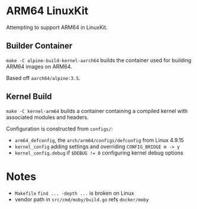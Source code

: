 # ARM64 LinuxKit

Attempting to support ARM64 in LinuxKit.

## Builder Container

`make -C alpine-build-kernel-aarch64` builds the container used for building
ARM64 images on ARM64.

Based off `aarch64/alpine:3.5`.

## Kernel Build

`make -C kernel-arm64` builds a container containing a compiled kernel with
associated modules and headers.

Configuration is constructed from `configs/`:
  * `arm64_defconfig`, the `arch/arm64/configs/defconfig` from Linux 4.9.15
  * `kernel_config` adding settings and overriding `CONFIG_BRIDGE m -> y`
  * `kernel_config.debug` if `$DEBUG != 0` configuring kernel debug options

# Notes

  * `Makefile` `find ... -depth ...` is broken on Linux
  * vendor path in `src/cmd/moby/build.go` refs `docker/moby`
